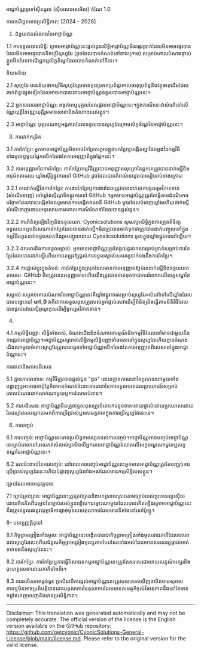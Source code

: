 អាជ្ញាប័ណ្ណទូទៅស៊ីនធូល (ស៊ីអេសអេសអិល)
កំណែ 1.0

កាលបរិច្ឆេទមានប្រសិទ្ធិភាព: [2024 - 2028]

1. ជំនួយឥតសំណងនៃអាជ្ញាប័ណ្ណ

1.1 ការទទួលបានសិទ្ធិ: ក្រោមអាជ្ញាប័ណ្ណនេះផ្តល់ជូនសិទ្ធិអាជ្ញាប័ណ្ណមិនផ្ទេរប្រាក់ដែលមិនអាចផ្ទេរបានដែលមិនអាចផ្ទេរបាននិងប្រើសូហ្វវែរ (ដូចដែលបានកំណត់នៅខាងក្រោម) សម្រាប់គោលបំណងផ្ទាល់ខ្លួនមិនមែនពាណិជ្ជកម្មល័ក្ខខ័ណ្ឌដែលបានកំណត់នៅទីនេះ។

និយមន័យ

2.1 សូហ្វវែរៈមានន័យថាកម្មវិធីសូហ្វវែររួមមានកូដប្រភពប្រព័ន្ធគោលធាតុប្រព័ន្ធនិងវត្ថុធាតុដើមដែលពាក់ព័ន្ធផ្សេងទៀតដែលអាចរកបានដោយអាជ្ញាប័ណ្ណទទួលបានអាជ្ញាប័ណ្ណនេះ។

2.2 អ្នកសរសេរអាជ្ញាប័ណ្ណ: អង្គភាពឬបុគ្គលដែលផ្តល់អាជ្ញាប័ណ្ណនេះ។ក្នុងករណីនេះវាសំដៅទៅលើវណ្ណយុត្តិនៃវណ្ណយុត្តិរួមមានសាខានិងតំណាងរបស់ខ្លួន។

2.3 អាជ្ញាប័ណ្ណ: បុគ្គលណាឬអង្គភាពដែលទទួលបានសូហ្វវែរក្រោមល័ក្ខខ័ណ្ឌនៃអាជ្ញាប័ណ្ណនេះ។

3. ការដាក់កម្រិត

3.1 ការកែប្រែ: អ្នកមានអាជ្ញាប័ណ្ណមិនអាចកែប្រែសម្របខ្លួនបកប្រែឬបង្កើតស្នាដៃចម្លងនៃកម្មវិធីទាំងមូលឬមួយផ្នែកលើកលែងតែការអនុញ្ញាតិក្នុងផ្នែកនេះ។

3.2 ការអនុញ្ញាតនៃការកែប្រែ: ការកែប្រែកម្មវិធីត្រូវបានអនុញ្ញាតលុះត្រាតែពួកគេត្រូវបានដាក់ស្នើនិងអនុម័តតាមរយៈឃ្លាំងស៊ីរ៉្យផ្លូវការនៅ GitHub ដូចដែលបានពិពណ៌នាដូចបានរៀបរាប់ខាងក្រោម:

3.2.1 ការដាក់ស្នើនៃការកែប្រែ: ការងារកែប្រែឬការងារដែលត្រូវបានដាក់ជាការចូលរួមវិភាគទាន (សំណើរទាញ) ទៅឃ្លាំងស៊ីណូទិកផ្លូវការនៅ GitHub ។អ្នកមានអាជ្ញាប័ណ្ណត្រូវតែធ្វើតាមដំណើរការបរិច្ចាគដែលបានបង្កើតដែលរួមមានការបង្កើតគណនី GitHub មួយដែលបំពេញឃ្លាំងហើយដាក់ស្នើសំណើទាញដោយអនុលោមតាមគោលការណ៍ណែនាំដែលបានផ្តល់ជូន។

3.2.2 ការពិនិត្យឡើងវិញនិងទទួលយក: Cyonicsolutions សូមរក្សាសិទ្ធិក្នុងការត្រួតពិនិត្យទទួលយកឬបដិសេធការកែប្រែដែលបានដាក់ស្នើ។មិនត្រូវបានចាត់ទុកថាត្រូវបានដាក់បញ្ចូលទៅក្នុងកម្មវិធីរហូតដល់ទទួលយកនិងរួមបញ្ចូលដោយ Cyoalicsolutions ចូលក្នុងឃ្លាំងផ្លូវការនៅឡើយ។

3.2.3 ឯកសារនិងការទទួលស្គាល់: អ្នកមានអាជ្ញាប័ណ្ណត្រូវតែផ្តល់នូវឯកសារគ្រប់គ្រាន់សម្រាប់ការកែប្រែដែលបានដាក់ស្នើហើយអាចតម្រូវឱ្យផ្តល់ការទទួលស្គាល់សមរម្យទាក់ទងនឹងការកែប្រែ។

3.2.4 ការផ្លាស់ប្តូរក្នុងតំបន់: ការកែប្រែក្នុងស្រុកដែលមានការអនុញ្ញាតឱ្យបានដាក់ស្នើនិងទទួលយកតាមរយៈ GitHub មិនត្រូវបានអនុញ្ញាតទេហើយនឹងត្រូវបានចាត់ទុកថាជាការរំលោភលើលក្ខខណ្ឌនៃអាជ្ញាប័ណ្ណនេះ។

សម្គាល់ៈសម្រាប់គោលបំណងនៃអាជ្ញាប័ណ្ណនេះគឺឃ្លាំងផ្លូវការសម្រាប់សូហ្វវែរ»សំដៅទៅលើឃ្លាំងដែលបានបង្ហោះនៅ __url_0__ វាគឺជាការទទួលខុសត្រូវរបស់អ្នកផ្តល់សេវាដើម្បីពិនិត្យនិងធ្វើតាមនីតិវិធីដែលបានផ្តល់ដោយស៊ីអូណូកូលដើម្បីចូលរួមវិភាគទាន។

4.

4.1 កម្មសិទ្ធិបញ្ញា: សិទ្ធិទាំងអស់, ចំណងជើងនិងចំណាប់អារម្មណ៍និងកម្មវិធីដែលនៅមានជាមួយនឹងការផ្តល់អាជ្ញាប័ណ្ណ។អាជ្ញាប័ណ្ណរក្សារាល់សិទ្ធិកម្មសិទ្ធិបញ្ញាទាំងអស់នៅក្នុងសូហ្វវែរហើយគ្មានចំណងជើងណាមួយចំពោះសូហ្វវែរត្រូវបានផ្ទេរទៅអាជ្ញាប័ណ្ណលើកលែងតែការអនុញ្ញាតពិសេសនៅក្នុងអាជ្ញាប័ណ្ណនេះ។

ការធានានិងការបដិសេធ

5.1 គ្មានការធានាទេ: កម្មវិធីត្រូវបានផ្តល់ជូន "ដូច" ដោយគ្មានការធានានៃប្រភេទណាមួយទាំងបង្ហាញឬអះអាងថាប៉ុន្តែមិនមានកំណត់ចំពោះការធានានៃការទទួលបានផលប្រយោជន៍សម្រាប់គោលបំណងជាក់លាក់ណាមួយឬការរំលោភបំពាន។

5.2 ការបដិសេធ: អាជ្ញាប័ណ្ណមិនត្រូវទទួលខុសត្រូវចំពោះការខូចខាតដោយផ្ទាល់ដោយប្រយោលដោយចៃដន្យដែលបណ្តាលមកពីការប្រើប្រាស់ឬអសមត្ថភាពក្នុងការប្រើសូហ្វវែរនេះទេ។

6. ការបញ្ចប់

6.1 ការបញ្ចប់: អាជ្ញាប័ណ្ណនេះមានប្រសិទ្ធភាពរហូតដល់ការបញ្ចប់។អាជ្ញាប័ណ្ណអាចបញ្ចប់អាជ្ញាប័ណ្ណនេះគ្រប់ពេលនៅពេលកត់សំគាល់ប្រសិនបើអ្នកមានអាជ្ញាប័ណ្ណរំលោភលើលក្ខខណ្ឌណាមួយឬលក្ខខណ្ឌនៃអាជ្ញាប័ណ្ណនេះ។

6.2 ផលប៉ះពាល់នៃការបញ្ចប់: នៅពេលការបញ្ចប់អាជ្ញាប័ណ្ណនេះអ្នកមានអាជ្ញាប័ណ្ណត្រូវតែបញ្ឈប់ការប្រើប្រាស់សូហ្វវែរនេះហើយបំផ្លាញសូហ្វវែរទាំងអស់ដែលមានកម្មសិទ្ធិរបស់ខ្លួន។

ច្បាប់ដែលអាចអនុវត្តបាន

7.1 ច្បាប់គ្រប់គ្រង: អាជ្ញាប័ណ្ណនេះត្រូវគ្រប់គ្រងនិងបកស្រាយស្របតាមច្បាប់របស់ប្រទេសប្រេស៊ីលដោយមិនគិតពីជម្លោះនៃច្បាប់របស់ខ្លួនឡើយ។ជម្លោះណាមួយដែលបានកើតឡើងក្រោមអាជ្ញាប័ណ្ណនេះនឹងត្រូវទទួលរងនូវយុត្តាធិការផ្តាច់មុខរបស់តុលាការដែលមានទីតាំងនៅសៅប៉ូឡូ។

8- បទប្បញ្ញត្តិទូទៅ

8.1 កិច្ចព្រមព្រៀងទាំងមូល: អាជ្ញាប័ណ្ណនេះបង្កើតបានជាកិច្ចព្រមព្រៀងទាំងមូលរវាងភាគីដែលគោរពដល់សូហ្វវែរនេះហើយជំនួសកិច្ចព្រមព្រៀងមុនឬតាមបែបផែនទាំងអស់ដែលមានសរសេរឬផ្ទាល់មាត់ទាក់ទងនឹងសូហ្វវែរនេះ។

8.2 ការកែប្រែ: ការកែប្រែឬការធ្វើវិសោធនកម្មអាជ្ញាប័ណ្ណនេះត្រូវតែសរសេរជាលាយលក្ខណ៍អក្សរនិងចុះហត្ថលេខាដោយភាគីទាំងពីរ។

8.3 ការផលិតភាពធ្ងន់ធ្ងរ: ប្រសិនបើការផ្តល់អាជ្ញាប័ណ្ណនេះត្រូវបានគេរកឃើញថាមិនមានសុពលភាពឬមិនអាចប្រតិបត្តិបានដោយតុលាការនៃតុលាការដែលមានសមត្ថកិច្ចសំវិធានភាពនឹងនៅតែមានកម្លាំងពេញលេញនិងមានប្រសិទ្ធិភាព។

---
Disclaimer: This translation was generated automatically and may not be completely accurate. The official version of the license is the English version available on the GitHub repository: https://github.com/getcyonic/CyonicSolutions-General-License/blob/main/license.md. Please refer to the original version for the valid license.